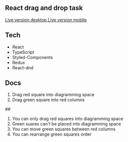 ## React drag and drop task

<a href="https://react-dnd-task.netlify.app"> Live version desktop </a>
<a href="https://react-dnd-mobile.netlify.app"> Live version mobile</a>


## Tech

- React
- TypeScript
- Styled-Components
- Redux
- React-dnd

## Docs

<ol>
    <li>Drag red square into diagramming space</li>
    <li>Drag green square into red columns</li>
</ol>
##
<ol>
    <li>You can only drag red squares into diagramming space</li>
    <li>Green suares can't be placed into diagramming space</li>
    <li>You can move green squares between red columns</li>
    <li>You can rearrange green squares order</li>
</ol>
